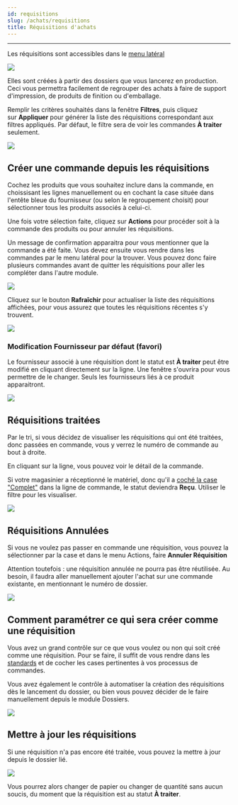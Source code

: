```yaml
---
id: requisitions
slug: /achats/requisitions
title: Réquisitions d'achats
---
```


---

Les réquisitions sont accessibles dans le [menu latéral](../03-Fonctionnalités%20générales/05-menus.md#menu-latéral)

![](../../static/img/Requisition_01.png)

Elles sont créées à partir des dossiers que vous lancerez en production. Ceci vous permettra facilement de regrouper des achats à faire de support d'impression, de produits de finition ou d'emballage.

Remplir les critères souhaités dans la fenêtre **Filtres**, puis cliquez sur **Appliquer** pour générer la liste des réquisitions correspondant aux filtres appliqués. Par défaut, le filtre sera de voir les commandes **À traiter** seulement.

![](../../static/img/Requisition_02.png)

## Créer une commande depuis les réquisitions

Cochez les produits que vous souhaitez inclure dans la commande, en choissisant les lignes manuellement ou en cochant la case située dans l'entête bleue du fournisseur (ou selon le regroupement choisit) pour sélectionner tous les produits associés à celui-ci.

Une fois votre sélection faite, cliquez sur **Actions** pour procéder soit à la commande des produits ou pour annuler les réquisitions.

Un message de confirmation apparaitra pour vous mentionner que la commande a été faite. Vous devez ensuite vous rendre dans les commandes par le menu latéral pour la trouver. Vous pouvez donc faire plusieurs commandes avant de quitter les réquisitions pour aller les compléter dans l'autre module.

![](../../static/img/Requisition_03.gif)

Cliquez sur le bouton **Rafraîchir** pour actualiser la liste des réquisitions affichées, pour vous assurez que toutes les réquisitions récentes s'y trouvent.

![](../../static/img/Requisition_04.png)

### Modification Fournisseur par défaut (favori)

Le fournisseur associé à une réquisition dont le statut est **À traiter** peut être modifié en cliquant directement sur la ligne. Une fenêtre s'ouvrira pour vous permettre de le changer. Seuls les fournisseurs liés à ce produit apparaitront.

![](../../static/img/Requisition_06.png)

## Réquisitions traitées

Par le tri, si vous décidez de visualiser les réquisitions qui ont été traitées, donc passées en commande, vous y verrez le numéro de commande au bout à droite.

En cliquant sur la ligne, vous pouvez voir le détail de la commande.

Si votre magasinier a réceptionné le matériel, donc qu'il a [coché la case "Complet"](../06-Achats/01-commandes.md#compléter-une-commande) dans la ligne de commande, le statut deviendra **Reçu**. Utiliser le filtre pour les visualiser.

![](../../static/img/Requisition_05.png)

## Réquisitions Annulées

Si vous ne voulez pas passer en commande une réquisition, vous pouvez la sélectionner par la case et dans le menu Actions, faire **Annuler Réquisition**

Attention toutefois : une réquisition annulée ne pourra pas être réutilisée. Au besoin, il faudra aller manuellement ajouter l'achat sur une commande existante, en mentionnant le numéro de dossier.

![](../../static/img/Requisition_07.png)

## Comment paramétrer ce qui sera créer comme une réquisition

Vous avez un grand contrôle sur ce que vous voulez ou non qui soit créé comme une réquisition. Pour se faire, il suffit de vous rendre dans les [standards](../09-Paramètres/04-standards.md#réquisitions) et de cocher les cases pertinentes à vos processus de commandes.

Vous avez également le contrôle à automatiser la création des réquisitions dès le lancement du dossier, ou bien vous pouvez décider de le faire manuellement depuis le module Dossiers.

![](../../static/img/Parametres_Standards_13.png)

## Mettre à jour les réquisitions

Si une réquisition n'a pas encore été traitée, vous pouvez la mettre à jour depuis le dossier lié.

![](../../static/img/Dossiers_30.png)

Vous pourrez alors changer de papier ou changer de quantité sans aucun soucis, du moment que la réquisition est au statut **À traiter**.
